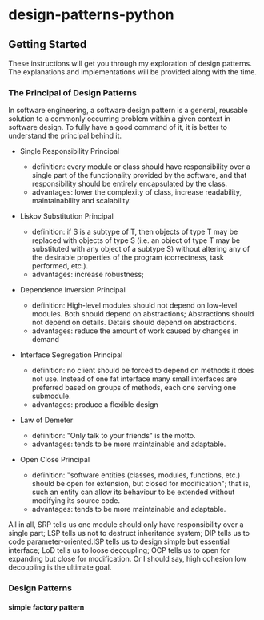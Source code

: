 # design-patterns-python

## Getting Started

These instructions will get you through my exploration of design patterns. The explanations and implementations will be provided along with the time.

### The Principal of Design Patterns

In software engineering, a software design pattern is a general, reusable solution to a commonly occurring problem within a given context in software design. To fully have a good command of it, it is better to understand the principal behind it.

  - Single Responsibility Principal
  
    - definition: every module or class should have responsibility over a single part of the functionality provided by the software, and that responsibility should be entirely encapsulated by the class.
    - advantages: lower the complexity of class, increase readability, maintainability and scalability.
    
  - Liskov Substitution Principal
  
      - definition: if S is a subtype of T, then objects of type T may be replaced with objects of type S (i.e. an object of type T may be substituted with any object of a subtype S) without altering any of the desirable properties of the program (correctness, task performed, etc.). 
    - advantages: increase robustness; 
    
  - Dependence Inversion Principal
  
      - definition: High-level modules should not depend on low-level modules. Both should depend on abstractions; Abstractions should not depend on details. Details should depend on abstractions. 
      - advantages: reduce the amount of work caused by changes in demand
    
  - Interface Segregation Principal
  
      - definition: no client should be forced to depend on methods it does not use. Instead of one fat interface many small interfaces are preferred based on groups of methods, each one serving one submodule.
      - advantages: produce a flexible design 
  
  - Law of Demeter
  
      - definition: "Only talk to your friends" is the motto.
      - advantages: tends to be more maintainable and adaptable. 
      
  - Open Close Principal
  
      - definition: "software entities (classes, modules, functions, etc.) should be open for extension, but closed for modification"; that is, such an entity can allow its behaviour to be extended without modifying its source code.
      - advantages: tends to be more maintainable and adaptable. 
      
All in all, SRP tells us one module should only have responsibility over a single part; LSP tells us not to destruct inheritance system; DIP tells us to code parameter-oriented.ISP tells us to design simple but essential interface; LoD tells us to loose decoupling; OCP tells us to open for expanding but close for modification. Or I should say, high cohesion low decoupling is the ultimate goal.



### Design Patterns

#### simple factory pattern
